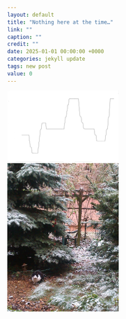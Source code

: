 ```yaml
---
layout: default
title: "Nothing here at the time…"
link: ""
caption: ""
credit: ""
date: 2025-01-01 00:00:00 +0000
categories: jekyll update
tags: new post
value: 0
---
```

<!--
Backstory of a target audience everyman in second person (possibly your friend)  
and timeline of what is to happen from their point of view, sent in the newsletter.  
Own backlog on the site as interview with <i>deterministic</i> AI.  

STT ? radio show with Gemma  


Free verse is an open form of poetry which does not use a prescribed or regular meter 
or rhyme and tends to follow the rhythm of natural or irregular speech. 
Free verse encompasses a large range of poetic form...

(is not really free, only very complex,  
is different from prose by a _lack of predetermined idea_  
and following the sound instead of image or along with it, like any verse)  

-->

<!-- This [(is)] an (example) [sentence]. -->

<img src='/assets/images/natural_tune.png' width='256' />
<img src='/assets/images/zahradka_rano.jpg' width='256' alt='A cat visiting the overgrown backyard in the morning' />